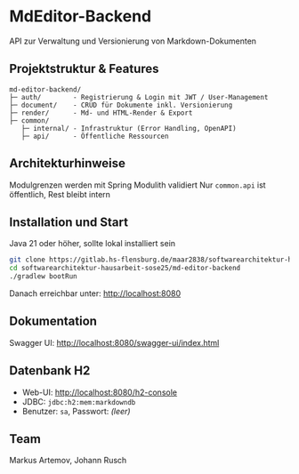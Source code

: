 # MdEditor-Backend

API zur Verwaltung und Versionierung von Markdown-Dokumenten

## Projektstruktur & Features

```text
md-editor-backend/
├─ auth/        - Registrierung & Login mit JWT / User-Management
├─ document/    - CRUD für Dokumente inkl. Versionierung
├─ render/      - Md- und HTML-Render & Export
├─ common/
   ├─ internal/ - Infrastruktur (Error Handling, OpenAPI)
   ├─ api/      - Öffentliche Ressourcen
```

## Architekturhinweise

Modulgrenzen werden mit Spring Modulith validiert
Nur `common.api` ist öffentlich, Rest bleibt intern

## Installation und Start

Java 21 oder höher, sollte lokal installiert sein

```bash
git clone https://gitlab.hs-flensburg.de/maar2838/softwarearchitektur-hausarbeit-sose25.git
cd softwarearchitektur-hausarbeit-sose25/md-editor-backend
./gradlew bootRun
```

Danach erreichbar unter: [http://localhost:8080](http://localhost:8080)

## Dokumentation

Swagger UI: [http://localhost:8080/swagger-ui/index.html](http://localhost:8080/swagger-ui/index.html)

## Datenbank H2

- Web-UI: [http://localhost:8080/h2-console](http://localhost:8080/h2-console)
- JDBC: `jdbc:h2:mem:markdowndb`
- Benutzer: `sa`, Passwort: _(leer)_

## Team

Markus Artemov, Johann Rusch
